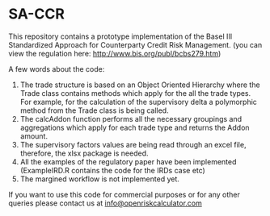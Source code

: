 # SA-CCR

This repository contains a prototype implementation of the Basel III Standardized Approach for Counterparty Credit Risk Management. (you can view the regulation here: http://www.bis.org/publ/bcbs279.htm)


A few words about the code:

1. The trade structure is based on an Object Oriented Hierarchy where the Trade class  contains methods which apply for the all the trade types. For example, for the calculation of the supervisory delta a polymorphic method from the Trade class is being called. 
2. The calcAddon function performs all the necessary groupings and aggregations which apply for each trade type and returns the Addon amount.
3. The supervisory factors values are being read through an excel file, therefore, the xlsx package is needed.
4. All the examples of the regulatory paper have been implemented (ExampleIRD.R contains the code for the IRDs case etc)
5. The margined workflow is not implemented yet.

If you want to use this code for commercial purposes or for any other queries please contact us at info@openriskcalculator.com
